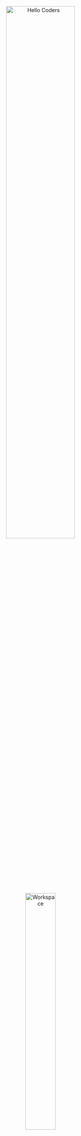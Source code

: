<div align="center" width="50">

<img src="https://github.com/SP-XD/SP-XD/blob/main/images/hellocoders_rounded.gif?raw=true" alt="Hello Coders" width="60%"/> <br>
<img src="https://github.com/SP-XD/SP-XD/blob/main/images/dev-working_rounded.gif?raw=true" alt="Workspace"  width="40%"/><br> 

<h1>
  Takla Fayez  
  <a href="https://www.linkedin.com/in/takla-fayez-384744324/" target="_blank">
    <img src="https://img.shields.io/badge/-LinkedIn-blue?style=flat&logo=linkedin&logoColor=white" alt="LinkedIn Badge"/>
  </a>
  <a href="mailto:eng.taklafayez@gmail.com">
    <img src="https://img.shields.io/badge/-Email-red?style=flat&logo=gmail&logoColor=white" alt="Gmail Badge"/>
  </a>
  <img src="https://komarev.com/ghpvc/?username=taklafayez&style=flat&color=green&label=Profile+Views" alt="Profile Views"/>
</h1>

<h3> Programming Enthusiast | Web Development Trainee | Volunteer | ACC – U.S. Embassy Member | Aspiring Software Engineer </h3>

</div>

<hr></hr>

## 👨‍💻 About Me
- 🎓 3rd Year **Computer Science Student** at Port Said University.  
- 💻 Internships & Trainings:  
  - **BUE AI Training** – Artificial Intelligence.  
  - **Huawei AI Training** – Artificial Intelligence.  
  - **NTI** – Frontend Development & Soft Skills.  
  - **Sprints** – Frontend Development.  
  - **Matrix** – Frontend Development.  
- 🚀 Trained in **Programming Advices roadmap (C++, Problem Solving, OOP, Data Structures)**.  
- 🏆 Participated in **ICPC Training** & **Aspire Leaders Program (Harvard)**.  
- 🌍 Volunteer & Leader at **EYE**, **DYS**, **YLY**.  
- 📚 Interested in **AI, Web Development, and Software Engineering**.  

---

## 🛠️ Tech Stack  

### 🔹 Programming Languages  
![C++](https://img.shields.io/badge/C++-00599C?style=flat&logo=c%2B%2B&logoColor=white)  
![JavaScript](https://img.shields.io/badge/JavaScript-323330?style=flat&logo=javascript&logoColor=F7DF1E)  
![SQL](https://img.shields.io/badge/SQL-4479A1?style=flat&logo=mysql&logoColor=white)  

---

### 🔹 Web  
![HTML](https://img.shields.io/badge/HTML5-E34F26?style=flat&logo=html5&logoColor=white)  
![CSS](https://img.shields.io/badge/CSS3-1572B6?style=flat&logo=css3&logoColor=white)  
![Bootstrap](https://img.shields.io/badge/Bootstrap-563D7C?style=flat&logo=bootstrap&logoColor=white)  

---

### 🔹 Frameworks & Tools  
![VS Code](https://img.shields.io/badge/VSCode-0078D4?style=flat&logo=visual-studio-code&logoColor=white)  
![Figma](https://img.shields.io/badge/Figma-F24E1E?style=flat&logo=figma&logoColor=white)  

---

## 📊 GitHub Stats  

<div align="center">

![Takla's GitHub stats](https://github-readme-stats.vercel.app/api?username=taklafayez&show_icons=true&theme=tokyonight)  
![Top Langs](https://github-readme-stats.vercel.app/api/top-langs/?username=taklafayez&layout=compact&theme=tokyonight)  

</div>  
